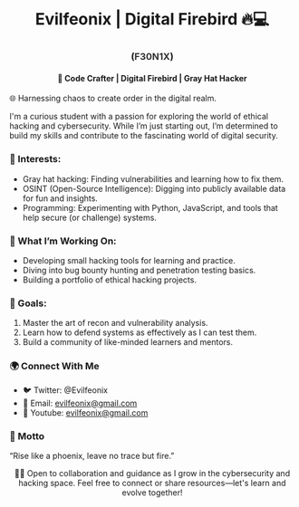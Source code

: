 <h1 align='center'>

Evilfeonix | Digital Firebird 🔥💻

</h1>
<h3 align='center'>

(<font color='#333'>F30N1X</font>)

</h3>
<h4 align='center'>

🦾 Code Crafter | Digital Firebird | Gray Hat Hacker
</h4>

🌐 Harnessing chaos to create order in the digital realm.

I'm a curious student with a passion for exploring the world of ethical hacking and cybersecurity. While I’m just starting out, I’m determined to build my skills and contribute to the fascinating world of digital security.

### 🔎 Interests:

- Gray hat hacking: Finding vulnerabilities and learning how to fix them.
- OSINT (Open-Source Intelligence): Digging into publicly available data for fun and insights.
- Programming: Experimenting with Python, JavaScript, and tools that help secure (or challenge) systems.

### 🎯 What I’m Working On:

- Developing small hacking tools for learning and practice.
- Diving into bug bounty hunting and penetration testing basics.
- Building a portfolio of ethical hacking projects.

### 🚀 Goals:

1. Master the art of recon and vulnerability analysis.
2. Learn how to defend systems as effectively as I can test them.
3. Build a community of like-minded learners and mentors.

### 🌍 Connect With Me

- 🐦 Twitter: @Evilfeonix
- 📧 Email: evilfeonix@gmail.com
- 📧 Youtube: evilfeonix@gmail.com
<!-- - 🌐 Blog: evilfeonix.tech -->

### 🔗 Motto
“Rise like a phoenix, leave no trace but fire.”

<div align='center'>
👨‍💻 Open to collaboration and guidance as I grow in the cybersecurity and hacking space. Feel free to connect or share resources—let's learn and evolve together!</div>

